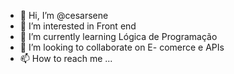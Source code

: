 - 👋 Hi, I’m @cesarsene
- 👀 I’m interested in  Front end 
- 🌱 I’m currently learning  Lógica de  Programação
- 💞️ I’m looking to collaborate on  E- comerce e  APIs
- 📫 How to reach me ...

<!---
cesarsene/cesarsene is a ✨ special ✨ repository because its `README.md` (this file) appears on your GitHub profile.
You can click the Preview link to take a look at your changes.
--->
